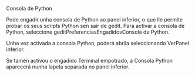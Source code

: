 <!--
Galician translation for gedit.
Copyright (C) 2011 gedit's COPYRIGHT HOLDER
This file is distributed under the same license as the gedit package.
Fran Diéguez <frandieguez@gnome.org>, 2011.
Leandro Regueiro <leandro.regueiro@gmail.com>, 2011.
Fran Dieguez <frandieguez@gnome.org>, 2011, 2012, 2013.

Translator credits:
Fran Diéguez <frandieguez@gnome.org>, 2011-2020.
Leandro Regueiro <leandro.regueiro@gmail.com>, 2011
Marcos Lans <marcoslansgarza@gmail.com>, 2018.
-->

Consola de Python

Pode engadir unha consola de Python ao panel inferior, o que lle permite probar os seus scripts Python sen saír de <app>gedit</app>. Para activar a consola de Python, seleccione <guiseq><gui style="menu">gedit</gui><gui style="menuitem">Preferencias</gui><gui>Engadidos</gui><gui>Consola de Python</gui></guiseq>.

Unha vez activada a consola Python, poderá abrila seleccionando <guiseq><gui>Ver</gui><gui>Panel inferior</gui></guiseq>.

Se tamén activou o engadido <gui>Terminal empotrado</gui>, a <gui>Consola Python</gui> aparecerá nunha lapela separada no panel inferior.
